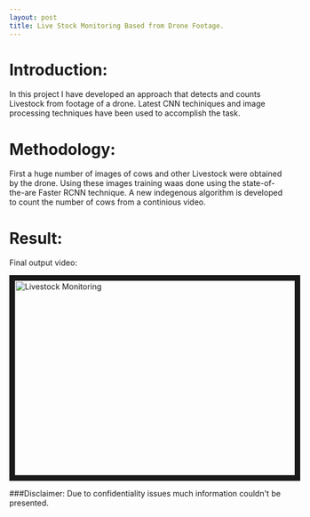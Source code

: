 ```yaml
---
layout: post
title: Live Stock Monitoring Based from Drone Footage.
---
```


# Introduction: #
In this project I have developed an approach that detects and counts Livestock from footage of a drone. Latest CNN techiniques and image processing techniques have been used to accomplish the task.

# Methodology: #
First a huge number of images of cows and other Livestock were obtained by the drone.  Using these images training waas done using the state-of-the-are Faster RCNN technique.  A new indegenous algorithm is developed to count the number of cows from a continious video.

# Result: #
Final output video:

<a href="http://www.youtube.com/watch?feature=player_embedded&v=M2gHWYT-obE" target="_blank">
 <img src="http://img.youtube.com/vi/M2gHWYT-obE/0.jpg" alt="Livestock Monitoring" width="600" height="350" border="10" />
</a>

###Disclaimer: Due to confidentiality issues much information couldn't be presented. 
